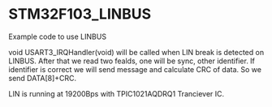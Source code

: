 # STM32F103_LINBUS
Example code to use LINBUS 

void USART3_IRQHandler(void) will be called when LIN break  is detected on LINBUS. After that we read two fealds, one will be sync, other identifier. If identifier is correct 
we will send message and calculate CRC of data. So we send DATA[8]+CRC. 

LIN is running at 19200Bps with TPIC1021AQDRQ1 Tranciever IC.

